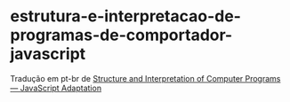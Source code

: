 # estrutura-e-interpretacao-de-programas-de-comportador-javascript

Tradução em pt-br de [Structure and Interpretation of Computer Programs — JavaScript Adaptation](https://sourceacademy.org/sicpjs/index)
